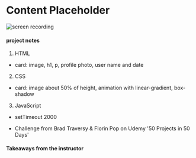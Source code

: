 # Content Placeholder

![screen recording](https://media.giphy.com/media/GnZYsWQzYvssmLHoPI/giphy.gif)

#### project notes

1. HTML
- card: image, h1, p, profile photo, user name and date

2. CSS
- card: image about 50% of height, animation with linear-gradient, box-shadow

3. JavaScript
- setTimeout 2000

+ Challenge from Brad Traversy & Florin Pop on Udemy '50 Projects in 50 Days'

#### Takeaways from the instructor
